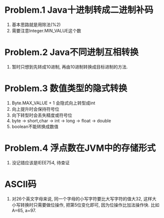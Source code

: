 # Problem.1 Java十进制转成二进制补码
1. 基本思路就是用除法(%2)
2. 需要注意Integer.MIN_VALUE这个数

# Problem.2 Java不同进制互相转换
1. 暂时只想到先转成10进制, 再由10进制转换成目标进制的方法.

# Problem.3 数值类型的隐式转换
1. Byte.MAX_VALUE + 1 会隐式向上转型成int
2. 向上提升时会保持符号位
3. 向下转型时会丢失精度或符号位
4. byte -> short,char → int → long → float → double
5. boolean不能转换成数值

# Problem.4 浮点数在JVM中的存储形式
1. 没记错应该是IEEE754, 待查证

# ASCII码
1. 对26个英文字母来说, 同一个字母的小写字符要比大写字符的值大32, 
这样大小写转换时只需要做位操作, 把第5位变化即可, 因为位操作比加法操作快.
比如A=65, a=97.
